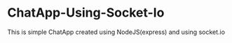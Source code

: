 # ChatApp-Using-Socket-Io

This is simple ChatApp created using NodeJS(express) and using socket.io 
